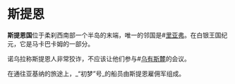 # 斯提恩

**斯提恩国**位于柔刹西南部一个半岛的末端，唯一的邻国是#[里亚弗](locations/liafor)。在白银王国纪元，它是马卡巴卡姆的一部分。

诺乌拉称斯提恩人非常狡诈，不应该让他们参与#[乌有斯麓](locations/urithiru)的会议。

在通往亚基纳的旅途上，_“初梦”号_的船员由斯提恩雇佣军组成。